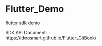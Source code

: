 # Flutter_Demo
flutter sdk demo

SDK API Document:
<br>
https://idoosmart.github.io/Flutter_GitBook/
